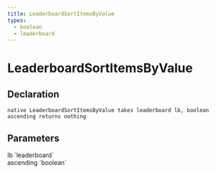 ```yaml
---
title: LeaderboardSortItemsByValue
types:
  - boolean
  - leaderboard
---
```


# LeaderboardSortItemsByValue

## Declaration

```
native LeaderboardSortItemsByValue takes leaderboard lb, boolean ascending returns nothing
```

## Parameters
<dl>
  <dt>lb `leaderboard`</dt>
  <dd></dd>

  <dt>ascending `boolean`</dt>
  <dd></dd>
</dl>